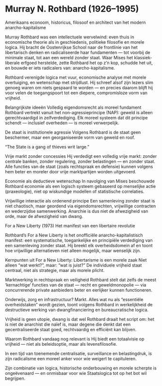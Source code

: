 # Murray N. Rothbard (1926–1995)
Amerikaans econoom, historicus, filosoof en architect van het modern anarcho-kapitalisme

Murray Rothbard was een intellectuele wervelwind: even thuis in economische theorie als in geschiedenis, politieke filosofie en morele logica. Hij bracht de Oostenrijkse School naar de frontlinie van het libertarisch denken en radicaliseerde haar fundamenten — tot voorbij de minimale staat, tot aan een wereld zonder staat. Waar Mises het klassiek-liberale erfgoed herstelde, zette Rothbard het op z’n kop, schudde het uit, en bouwde er iets radicalers van: anarcho-kapitalisme.

Rothbard verenigde logica met vuur, economische analyse met morele overtuiging, en wetenschap met strijdlust. Hij schreef alsof zijn lezers slim genoeg waren om niets gespaard te worden — en precies daarom blijft hij voor velen de toegangspoort tot een diepere, compromisloze vorm van vrijheid.

Belangrijkste ideeën
Volledig eigendomsrecht als moreel fundament
Rothbard vertrekt vanuit het non-agressieprincipe (NAP): geweld is alleen gerechtvaardigd in zelfverdediging. Elk moreel systeem dat dit principe schendt — inclusief overheden — is moreel verwerpelijk.

De staat is institutionele agressie
Volgens Rothbard is de staat geen beschermer, maar een georganiseerde vorm van geweld en roof.

“The State is a gang of thieves writ large.”

Vrije markt zonder concessies
Hij verdedigt een volledig vrije markt: zonder centrale banken, zonder regulering, zonder belastingen — en zonder staat. Alle functies van de staat (zoals rechtspraak en defensie) kunnen volgens hem beter en moreler door vrije marktpartijen worden uitgevoerd.

Economie als deductieve wetenschap
In navolging van Mises beschouwde Rothbard economie als een logisch systeem gebaseerd op menselijke actie (praxeologie), niet op wiskundige modellen of statistische correlaties.

Vrijwillige interactie als ordenend principe
Een samenleving zonder staat is niet chaotisch, maar geordend via eigendomsrechten, vrijwillige contracten en wederzijdse samenwerking. Anarchie is dus niet de afwezigheid van orde, maar de afwezigheid van dwang.

For a New Liberty (1973)
Het manifest van een libertaire revolutie

Rothbard’s For a New Liberty is het onofficiële anarcho-kapitalistisch manifest: een systematische, toegankelijke en principiële verdediging van een samenleving zonder staat. Hij breekt elk overheidsdomein af en toont hoe vrijwillige alternatieven niet alleen mogelijk, maar wenselijk zijn.

Kernpunten uit For a New Liberty:
Libertarisme is een morele zaak
Niet alleen “wat werkt?”, maar: “wat is juist?” De individuele vrijheid staat centraal, niet als strategie, maar als morele plicht.

Marktwerking in rechtspraak en veiligheid
Rothbard stelt dat zelfs de meest ‘kernachtige’ functies van de staat — recht en geweldmonopolie — via concurrerende private aanbieders beter en eerlijker kunnen functioneren.

Onderwijs, zorg en infrastructuur? Markt.
Alles wat nu als “essentiële overheidstaken” wordt gezien, toont volgens Rothbard in werkelijkheid de destructieve werking van dwangfinanciering en bureaucratische logica.

Vrijheid is geen utopie, dwang is dat wel
Rothbard draait het script om: het is niet de anarchist die naïef is, maar degene die denkt dat een gecentraliseerde staat goed, rechtvaardig en efficiënt kan blijven.

Waarom Rothbard vandaag nog relevant is
Hij biedt een totaalvisie op vrijheid — niet als beleidsoptie, maar als levensfilosofie.

In een tijd van toenemende centralisatie, surveillance en belastingdruk, is zijn radicalisme een moreel anker voor wie weigert te capituleren.

Zijn combinatie van logica, historische onderbouwing en morele scherpte is ongeëvenaard — en onmisbaar voor wie Staatslogica tot op het bot wil begrijpen.